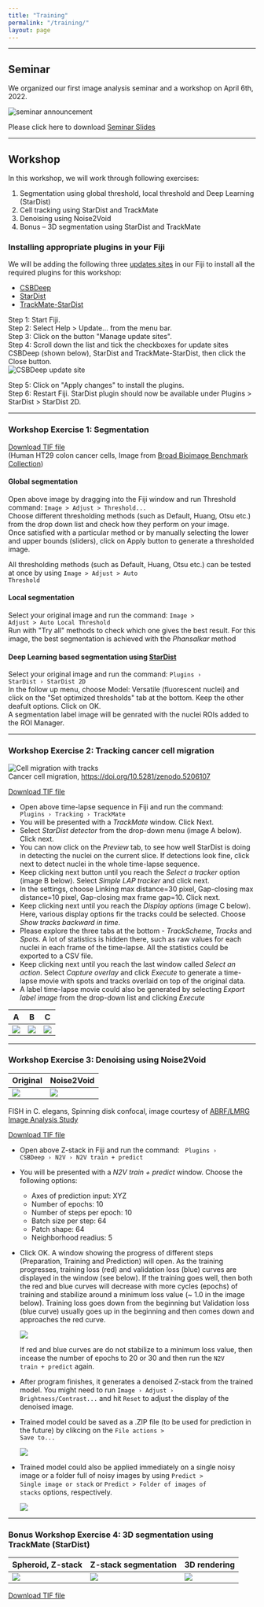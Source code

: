 ```yaml
---
title: "Training"
permalink: "/training/"
layout: page
---
```


---
## Seminar
We organized our first image analysis seminar and a workshop on April 6th, 2022. 

![seminar announcement](/seminar_workkshop/Seminar_flyer.png)


Please click here to download <a href="/seminar_workkshop/Image analysis seminar_v10.pdf" download>Seminar Slides<a/>

---  
## Workshop
In this workshop, we will work through following exercises:
1. Segmentation using global threshold, local threshold and Deep Learning (StarDist)
2. Cell tracking using StarDist and TrackMate
3. Denoising using Noise2Void
4. Bonus – 3D segmentation using StarDist and TrackMate

### Installing appropriate plugins in your Fiji
We will be adding the following three [updates sites](https://imagej.net/update-sites/following) in our Fiji to install all the required plugins for this workshop:   
- [CSBDeep](https://imagej.net/plugins/csbdeep)
- [StarDist](https://imagej.net/plugins/stardist)
- [TrackMate-StarDist](https://imagej.net/plugins/trackmate/trackmate-stardist)  
  
Step 1: Start Fiji.  
Step 2: Select Help > Update... from the menu bar.  
Step 3: Click on the button "Manage update sites".  
Step 4: Scroll down the list and tick the checkboxes for update sites CSBDeep (shown below), StarDist and TrackMate-StarDist, then click the Close button.  
![CSBDeep update site](seminar_workkshop/CSBDeep_screenshot1.png)  

Step 5: Click on "Apply changes" to install the plugins.  
Step 6: Restart Fiji. StarDist plugin should now be available under Plugins > StarDist > StarDist 2D.  
  
---
### Workshop Exercise 1: Segmentation
[Download TIF file](seminar_workkshop/images/HT29_nuclei.tif)  
(Human HT29 colon cancer cells,  Image from [Broad Bioimage Benchmark Collection](https://bbbc.broadinstitute.org/BBBC008)) 
  
#### Global segmentation  
Open above image by dragging into the Fiji window and run Threshold command: <code>Image > Adjust > Threshold...</code>  
Choose different thresholding methods (such as Default, Huang, Otsu etc.) from the drop down list and check how they perform on your image.  
Once satisfied with a particular method or by manually selecting the lower and upper bounds (sliders), click on Apply button to generate a thresholded image.  

All thresholding methods (such as Default, Huang, Otsu etc.) can be tested at once by using <code>Image > Adjust > Auto Threshold</code>  
  
#### Local segmentation  
Select your original image and run the command: <code>Image > Adjust > Auto Local Threshold</code>  
Run with "Try all" methods to check which one gives the best result. For this image, the best segmentation is achieved with the *Phansalkar* method  

#### Deep Learning based segmentation using [StarDist](https://imagej.net/plugins/stardist)  
Select your original image and run the command: <code>Plugins › StarDist › StarDist 2D</code>  
In the follow up menu, choose Model: Versatile (fluorescent nuclei) and click on the "Set optimized thresholds" tab at the bottom. Keep the other deafult options. Click on OK.  
A segmentation label image will be genrated with the nuclei ROIs added to the ROI Manager.  

---  

### Workshop Exercise 2: Tracking cancer cell migration  

![Cell migration with tracks](seminar_workkshop/images/P31_tracked.gif)  
Cancer cell migration, https://doi.org/10.5281/zenodo.5206107


[Download TIF file](seminar_workkshop/images/P31.tif)
  
- Open above time-lapse sequence in Fiji and run the command: <code> Plugins › Tracking › TrackMate</code>  
- You will be presented with a *TrackMate* window. Click Next.  
- Select *StarDist detector* from the drop-down menu (image A below). Click next.  
- You can now click on the *Preview* tab, to see how well StarDist is doing in detecting the nuclei on the current slice. If detections look fine, click next to detect nuclei in the whole time-lapse sequence.  
- Keep clicking next button until you reach the *Select a tracker* option (image B below). Select *Simple LAP tracker* and click next.  
- In the settings, choose Linking max distance=30 pixel, Gap-closing max distance=10 pixel, Gap-closing max frame gap=10. Click next.  
- Keep clicking next until you reach the *Display options* (image C below). Here, various display options fir the tracks could be selected. Choose *Show tracks backward in time*.  
- Please explore the three tabs at the bottom - *TrackScheme*, *Tracks* and *Spots*. A lot of statistics is hidden there, such as raw values for each nuclei in each frame of the time-lapse. All the statistics could be exported to a CSV file.  
- Keep clicking next until you reach the last window called *Select an action*. Select *Capture overlay* and click *Execute* to generate a time-lapse movie with spots and tracks overlaid on top of the original data.  
- A label time-lapse movie could also be generated by selecting *Export label image* from the drop-down list and clicking *Execute*  
  
| A | B | C |
| - | - | - | 
| ![](seminar_workkshop/TrackMate_detector.png) | ![](seminar_workkshop/TrackMate_tracker.png) | ![](seminar_workkshop/TrackMate_displayOptions.png) |

  
---

### Workshop Exercise 3: Denoising using Noise2Void  

| Original | Noise2Void |
| - | - |
| ![](seminar_workkshop/fish4_celegans_dyn-10_ceff-90_final.ics.ome_Z45.png) | ![](seminar_workkshop/fish4_celegans_dyn-10_ceff-90_final.ics.ome_n2v_Z45.png) | 

FISH in C. elegans, Spinning disk confocal, image courtesy of [ABRF/LMRG Image Analysis Study](https://sites.google.com/view/lmrg-image-analysis-study)  

[Download TIF file](seminar_workkshop/images/fish4_celegans.tif)  
  
- Open above Z-stack in Fiji and run the command: <code> Plugins › CSBDeep › N2V › N2V train + predict</code>  
- You will be presented with a *N2V train + predict* window. Choose the following options:
  - Axes of prediction input: XYZ
  - Number of epochs: 10
  - Number of steps per epoch: 10
  - Batch size per step: 64
  - Patch shape: 64
  - Neighborhood readius: 5
- Click OK. A window showing the progress of different steps (Preparation, Training and Prediction) will open. As the training progresses, training loss (red) and validation loss (blue) curves are displayed in the window (see below). If the training goes well, then both the red and blue curves will decrease with more cycles (epochs) of training and stabilize around a minimum loss value (~ 1.0 in the image below). Training loss goes down from the beginning but Validation loss (blue curve) usually goes up in the beginning and then comes down and approaches the red curve.

  ![](seminar_workkshop/N2V_training_progress.png)
  
  If red and blue curves are do not stabilize to a minimum loss value, then incease the number of epochs to 20 or 30 and then run the <code>N2V train + predict</code> again.
- After program finishes, it generates a denoised Z-stack from the trained model. You might need to run <code>Image › Adjust › Brightness/Contrast...</code> and hit <code>Reset</code> to adjust the display of the denoised image.
- Trained model could be saved as a .ZIP file (to be used for prediction in the future) by clikcing on the <code>File actions > Save to...</code>
  
  ![](seminar_workkshop/N2V_saving_model.png)
- Trained model could also be applied immediately on a single noisy image or a folder full of noisy images by using <code>Predict > Single image or stack</code> or <code>Predict > Folder of images of stacks</code> options, respectively.  
  
  ![](seminar_workkshop/N2V_saving_model.png)
  
---
### Bonus Workshop Exercise 4: 3D segmentation using TrackMate (StarDist)

| Spheroid, Z-stack | Z-stack segmentation | 3D rendering |
| - | - | - | 
| ![](seminar_workkshop/images/Spheroid-3D_0.7X.gif) | ![](seminar_workkshop/images/Spheroid-3D_LblImg_0.7X.gif) | ![](seminar_workkshop/images/Spheroid-3D_LblImg_movie_0.7X.gif) |
  
  
[Download TIF file](seminar_workkshop/images/Spheroid-3D.tif)    
  
  
  
  
  
  
  
  


